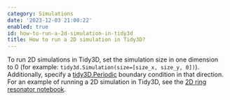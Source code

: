 ```yaml
---
category: Simulations
date: '2023-12-03 21:00:22'
enabled: true
id: how-to-run-a-2d-simulation-in-tidy3d
title: How to run a 2D simulation in Tidy3D?
---
```


<div><div>To run 2D simulations in Tidy3D, set the simulation size in one dimension</div><div>to 0 (for example: <code>tidy3d.Simulation(size=[size_x, size_y, 0])</code>). Additionally, specify a <a target="_blank" rel="noopener" href="https://docs.flexcompute.com/projects/tidy3d/en/latest/_autosummary/tidy3d.Periodic.html">tidy3D.Periodic</a> boundary condition in that direction. For an example of running a 2D simulation in Tidy3D, see the <a href="https://www.flexcompute.com/tidy3d/examples/notebooks/RingResonator/">2D ring resonator notebook</a>.</div></div>

